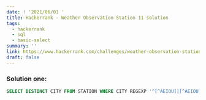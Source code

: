 ```yaml
---
date: ! '2021/06/01 '
title: Hackerrank - Weather Observation Station 11 solution
tags:
  - hackerrank
  - sql
  - basic-select
summary: ''
link: https://www.hackerrank.com/challenges/weather-observation-station-11
draft: false
---
```


### Solution one:

```sql
SELECT DISTINCT CITY FROM STATION WHERE CITY REGEXP '^[^AEIOU]|[^AEIOU]$';
```
